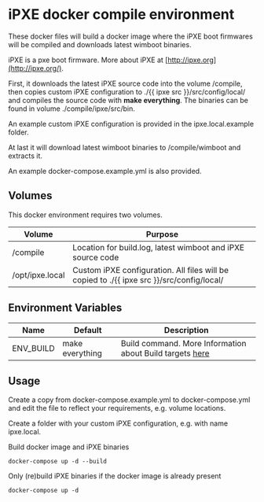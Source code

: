 # iPXE docker compile environment

These docker files will build a docker image where the iPXE boot firmwares will be compiled and downloads latest wimboot binaries.

iPXE is a pxe boot firmware. More about iPXE at [http://ipxe.org](http://ipxe.org/).

First, it downloads the latest iPXE source code into the volume /compile, then copies custom iPXE configuration to ./{{ ipxe src }}/src/config/local/ and compiles the source code with **make everything**. The binaries can be found in volume ./compile/ipxe/src/bin.

An example custom iPXE configuration is provided in the ipxe.local.example folder.

At last it will download latest wimboot binaries to /compile/wimboot and extracts it.

An example docker-compose.example.yml is also provided.

## Volumes

This docker environment requires two volumes.

| Volume | Purpose |
|--------|---------|
|/compile | Location for build.log, latest wimboot and iPXE source code |
|/opt/ipxe.local| Custom iPXE configuration. All files will be copied to ./{{ ipxe src }}/src/config/local/ | 

## Environment Variables

| Name | Default | Description |
| ---- | ------- | ----------- |
| ENV_BUILD | make everything | Build command. More Information about Build targets [here](https://ipxe.org/appnote/buildtargets) |

## Usage

Create a copy from docker-compose.example.yml to docker-compose.yml and edit the file to reflect your requirements, e.g. volume locations.

Create a folder with your custom iPXE configuration, e.g. with name ipxe.local.

Build docker image and iPXE binaries

    docker-compose up -d --build

Only (re)build iPXE binaries if the docker image is already present

    docker-compose up -d
